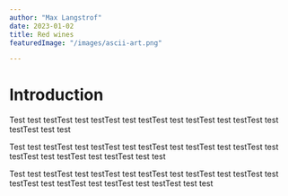 ```yaml
---
author: "Max Langstrof"
date: 2023-01-02
title: Red wines
featuredImage: "/images/ascii-art.png"

---
```


# Introduction

Test test testTest test testTest test testTest test testTest test testTest test testTest test test

Test test testTest test testTest test testTest test testTest test testTest test testTest test testTest test testTest test test

Test test testTest test testTest test testTest test testTest test testTest test testTest test testTest test testTest test testTest test test

